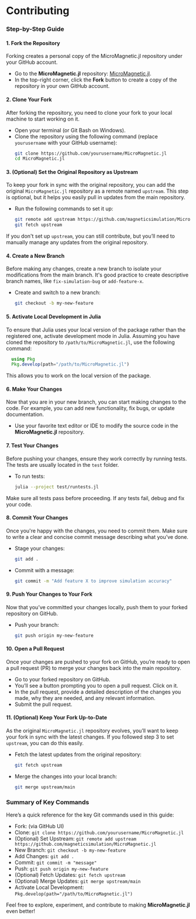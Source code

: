 # Contributing

### Step-by-Step Guide

#### 1. **Fork the Repository**
Forking creates a personal copy of the MicroMagnetic.jl repository under your GitHub account.

- Go to the **MicroMagnetic.jl** repository: [MicroMagnetic.jl](https://github.com/magneticsimulation/MicroMagnetic.jl).
- In the top-right corner, click the **Fork** button to create a copy of the repository in your own GitHub account.

#### 2. **Clone Your Fork**
After forking the repository, you need to clone your fork to your local machine to start working on it.

- Open your terminal (or Git Bash on Windows).
- Clone the repository using the following command (replace `yourusername` with your GitHub username):
  ```bash
  git clone https://github.com/yourusername/MicroMagnetic.jl
  cd MicroMagnetic.jl
  ```

#### 3. **(Optional) Set the Original Repository as Upstream**
To keep your fork in sync with the original repository, you can add the original `MicroMagnetic.jl` repository as a remote named `upstream`. This step is optional, but it helps you easily pull in updates from the main repository.

- Run the following commands to set it up:
  ```bash
  git remote add upstream https://github.com/magneticsimulation/MicroMagnetic.jl
  git fetch upstream
  ```

If you don't set up `upstream`, you can still contribute, but you’ll need to manually manage any updates from the original repository.

#### 4. **Create a New Branch**
Before making any changes, create a new branch to isolate your modifications from the main branch. It's good practice to create descriptive branch names, like `fix-simulation-bug` or `add-feature-x`.

- Create and switch to a new branch:
  ```bash
  git checkout -b my-new-feature
  ```

#### 5. **Activate Local Development in Julia**
To ensure that Julia uses your local version of the package rather than the registered one, activate development mode in Julia. Assuming you have cloned the repository to `/path/to/MicroMagnetic.jl`, use the following command:

```julia
  using Pkg
  Pkg.develop(path="/path/to/MicroMagnetic.jl")
```

This allows you to work on the local version of the package.

#### 6. **Make Your Changes**
Now that you are in your new branch, you can start making changes to the code. For example, you can add new functionality, fix bugs, or update documentation.

- Use your favorite text editor or IDE to modify the source code in the **MicroMagnetic.jl** repository.

#### 7. **Test Your Changes**
Before pushing your changes, ensure they work correctly by running tests. The tests are usually located in the `test` folder.

- To run tests:
  ```bash
  julia --project test/runtests.jl
  ```

Make sure all tests pass before proceeding. If any tests fail, debug and fix your code.

#### 8. **Commit Your Changes**
Once you're happy with the changes, you need to commit them. Make sure to write a clear and concise commit message describing what you’ve done.

- Stage your changes:
  ```bash
  git add .
  ```
- Commit with a message:
  ```bash
  git commit -m "Add feature X to improve simulation accuracy"
  ```

#### 9. **Push Your Changes to Your Fork**
Now that you’ve committed your changes locally, push them to your forked repository on GitHub.

- Push your branch:
  ```bash
  git push origin my-new-feature
  ```

#### 10. **Open a Pull Request**
Once your changes are pushed to your fork on GitHub, you’re ready to open a pull request (PR) to merge your changes back into the main repository.

- Go to your forked repository on GitHub.
- You’ll see a button prompting you to open a pull request. Click on it.
- In the pull request, provide a detailed description of the changes you made, why they are needed, and any relevant information.
- Submit the pull request.

#### 11. **(Optional) Keep Your Fork Up-to-Date**
As the original `MicroMagnetic.jl` repository evolves, you’ll want to keep your fork in sync with the latest changes. If you followed step 3 to set `upstream`, you can do this easily.

- Fetch the latest updates from the original repository:
  ```bash
  git fetch upstream
  ```
- Merge the changes into your local branch:
  ```bash
  git merge upstream/main
  ```

### Summary of Key Commands
Here’s a quick reference for the key Git commands used in this guide:

- Fork: (via GitHub UI)
- Clone: `git clone https://github.com/yourusername/MicroMagnetic.jl`
- (Optional) Set Upstream: `git remote add upstream https://github.com/magneticsimulation/MicroMagnetic.jl`
- New Branch: `git checkout -b my-new-feature`
- Add Changes: `git add .`
- Commit: `git commit -m "message"`
- Push: `git push origin my-new-feature`
- (Optional) Fetch Updates: `git fetch upstream`
- (Optional) Merge Updates: `git merge upstream/main`
- Activate Local Development: `Pkg.develop(path="/path/to/MicroMagnetic.jl")`

Feel free to explore, experiment, and contribute to making **MicroMagnetic.jl** even better!